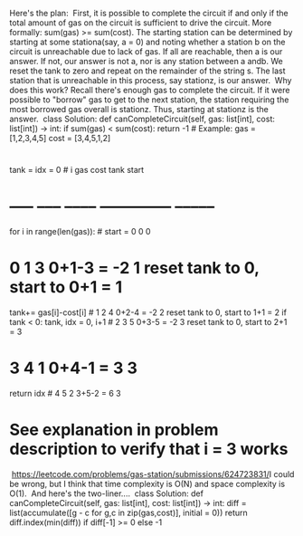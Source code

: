 Here's the plan:
​
First, it is possible to complete the circuit if and only if the total amount of gas on the circuit is sufficient to drive the circuit. More formally: sum(gas) >= sum(cost).
The starting station can be determined by starting at some stationa(say, a = 0) and noting whether a station b on the circuit is unreachable due to lack of gas. If all are reachable, then a is our answer. If not, our answer is not a, nor is any station between a andb.
We reset the tank to zero and repeat on the remainder of the string s.
The last station that is unreachable in this process, say stationz, is our answer.
​
Why does this work? Recall there's enough gas to complete the circuit. If it were possible to "borrow" gas to get to the next station, the station requiring the most borrowed gas overall is stationz. Thus, starting at stationz is the answer.
​
class Solution:
def canCompleteCircuit(self, gas: list[int], cost: list[int]) -> int:
if sum(gas) < sum(cost): return -1   #   Example: gas = [1,2,3,4,5]  cost = [3,4,5,1,2]
#
tank = idx = 0                       #   i  gas  cost   tank        start
#  ––– –––  ––––   –––––––––   –––––
for i in range(len(gas)):            #   start = 0              0     0
#   0   1    3    0+1-3 = -2     1    reset tank to 0, start to 0+1 = 1
tank+= gas[i]-cost[i]            #   1   2    4    0+2-4 = -2     2    reset tank to 0, start to 1+1 = 2
if tank < 0: tank, idx = 0, i+1  #   2   3    5    0+3-5 = -2     3    reset tank to 0, start to 2+1 = 3
#   3   4    1    0+4-1 =  3     3
return idx                           #   4   5    2    3+5-2 =  6     3
#
#  See explanation in problem description to verify that i = 3 works
​
https://leetcode.com/problems/gas-station/submissions/624723831/
​
I could be wrong, but I think that time complexity is O(N) and space complexity is O(1).
​
And here's the two-liner....
​
class Solution:
def canCompleteCircuit(self, gas: list[int], cost: list[int]) -> int:
​
diff = list(accumulate([g - c for g,c in zip(gas,cost)], initial = 0))
​
return diff.index(min(diff)) if diff[-1] >= 0 else -1
​